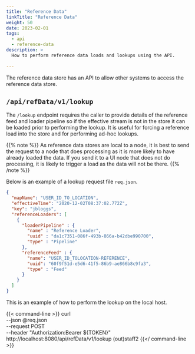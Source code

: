 ```yaml
---
title: "Reference Data"
linkTitle: "Reference Data"
weight: 50
date: 2023-02-01
tags:
  - api
  - reference-data
description: >
  How to perform reference data loads and lookups using the API.
  
---
```


The reference data store has an API to allow other systems to access the reference data store.


## `/api/refData/v1/lookup`

The `/lookup` endpoint requires the caller to provide details of the reference feed and loader pipeline so if the effective stream is not in the store it can be loaded prior to performing the lookup.
It is useful for forcing a reference load into the store and for performing ad-hoc lookups.

{{% note %}}
As reference data stores are local to a node, it is best to send the request to a node that does processing as it is more likely to have already loaded the data.
If you send it to a UI node that does not do processing, it is likely to trigger a load as the data will not be there.
{{% /note %}}

Below is an example of a lookup request file `req.json`.

```json
{
  "mapName": "USER_ID_TO_LOCATION",
  "effectiveTime": "2020-12-02T08:37:02.772Z",
  "key": "jbloggs",
  "referenceLoaders": [
    {
      "loaderPipeline" : {
        "name" : "Reference Loader",
        "uuid" : "da1c7351-086f-493b-866a-b42dbe990700",
        "type" : "Pipeline"
      },
      "referenceFeed" : {
        "name": "USER_ID_TOLOCATION-REFERENCE",
        "uuid": "60f9f51d-e5d6-41f5-86b9-ae866b8c9fa3",
        "type" : "Feed"
      }
    }
  ]
}
```

This is an example of how to perform the lookup on the local host.

{{< command-line >}}
curl \
  --json @req.json \
  --request POST \
  --header "Authorization:Bearer ${TOKEN}" \
  http://localhost:8080/api/refData/v1/lookup
(out)staff2
{{</ command-line >}}
